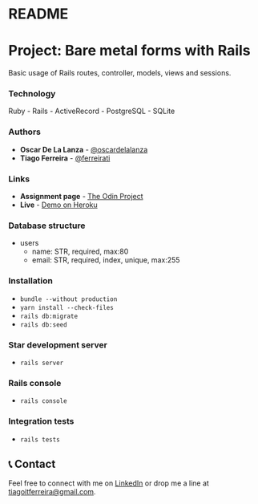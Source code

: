 # README 
# Project: Bare metal forms with Rails

Basic usage of Rails routes, controller, models, views and sessions.

### Technology

Ruby - Rails - ActiveRecord - PostgreSQL - SQLite 

### Authors

- **Oscar De La Lanza** - [@oscardelalanza](https://github.com/oscardelalanza)
- **Tiago Ferreira** - [@ferreirati](https://github.com/ferreirati)

### Links

- **Assignment page** - [The Odin Project](hhttps://www.theodinproject.com/courses/ruby-on-rails/lessons/associations)
- **Live** - [Demo on Heroku](#)

### Database structure
- users
  - name: STR, required, max:80
  - email: STR, required, index, unique, max:255

### Installation
- `bundle --without production`
- `yarn install --check-files`
- `rails db:migrate` 
- `rails db:seed`

### Star development server
- `rails server`

### Rails console
- `rails console`

### Integration tests
- `rails tests`

## 📞 Contact

Feel free to connect with me on [LinkedIn](https://www.linkedin.com/in/tiagoit-dev/) or drop me a line at <tiagoitferreira@gmail.com>.
